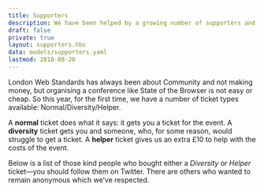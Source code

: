 ```yaml
---
title: Supporters
description: We have been helped by a growing number of supporters and contributors
draft: false
private: true
layout: supporters.hbs
data: models/supporters.yaml
lastmod: 2018-08-20
---
```


London Web Standards has always been about Community and not making money, but organising a conference like State of the Browser is not easy or cheap. So this year, for the first time, we have a number of ticket types available: Normal/Diversity/Helper.

A **normal** ticket does what it says: it gets you a ticket for the event. A **diversity** ticket gets you and someone, who, for some reason, would struggle to get a ticket. A **helper** ticket gives us an extra £10 to help with the costs of the event.

Below is a list of those kind people who bought either a _Diversity_ or _Helper_ ticket—you should follow them on Twitter. There are others who wanted to remain anonymous which we’ve respected.

